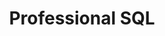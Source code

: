 ---
layout: workshop
title: Professional SQL
weight: 3
permalink: "/training/2017-12-03-professional-sql"
category: Back End & Full Stack
description: Most developers stick to performing the basic CRUD operations on their
  database, but modern projects like SQLite, PostgreSQL and MySQL can do *so* much
  more. In this course, we'll discuss a wide range of features that can serve to keep
  data layer speedy, scalable and consistent.
image: "/images/training/2017-12-03-professional-sql.png"
stages:
- title: 'Programming your database '
  description: There are often advantages to setting up a database so that common
    tasks can be performed easily and by name. This way, we can more simply refer
    to these operations in our application logic, and rely on always getting the consistently
    correct behavior.
  duration: 290
  agenda_items:
  - title: Welcome and Tech Check
    description: We’ll get to know each other and ensure everyone is set up for the
      workshop project.
    item_type: lecture
    start_time: '9:00'
    duration: 15
  - title: Views
    description: 'Views are just queries stored in our database. We can use them in
      queries by name, as if they’re another table.

'
    item_type: lecture
    start_time: '9:15'
    duration: 20
  - title: 'EXERCISE: Views for Dashboard Stats'
    description: We’ll build a few queries for a “dashboard”, showing high-level statistics
      from our database. As we may have several applications that should retrieve
      the same result set, we’ll need to set our queries up as views - this may get
      a bit complicated.
    item_type: exercise
    start_time: '9:35'
    duration: 25
  - title: Prepared Statements
    description: 'Prepared statements allow us to create, parse and plan a parameterized
      database query. We''ll pass values into a statement object later to evaluate
      it, just like a regular query. Depending on which database solution you are
      working with, prepared statements may be stored in the database itself (and
      shared across all clients), or created as an object in your application code. '
    item_type: lecture
    start_time: '10:00'
    duration: 20
  - title: 'EXERCISE: Prepared Statements'
    description: As the database connection is initially set up, build some prepared
      statements to power the “customer stats” feature.
    item_type: exercise
    start_time: '10:20'
    duration: 20
  - title: Triggers & Procedural SQL
    description: Triggers are pieces of procedural code that are automatically executed
      at a particular moment in time. There are many uses for triggers, and for the
      most part, this is a feature which works across SQLite, PostgreSQL and MySQL.
    item_type: lecture
    start_time: '10:40'
    duration: 40
  - title: 'EXERCISE: Order Totals'
    description: Currently, it would be prohibitively expensive (in terms of CPU)
      to add an “Order Total” column onto the `/orders/` page, due to the cost of
      *aggregate function* on a HUGE table (`Order x OrderDetail`). We can use another
      approach involving new `OrderTotal` column and a trigger. Whenever an OrderDetail
      row changes, update the `OrderTotal` value for the appropriate order.
    item_type: exercise
    start_time: '11:20'
    duration: 30
  - title: Materialized Views
    description: Materialized views can be used just like regular views. The key difference
      is that they exist as “refreshable” but nonetheless persisted tables in the
      database. To put it another way, materialized views need to be recalculated
      periodically, but certainly not on a per-query basis.
    item_type: lecture
    start_time: '11:50'
    duration: 30
  - title: 'EXERCISE: Better Dashboard Stats'
    description: A dashboard is a great potential use case for materialized views,
      as it displays stats that are not changing from minute-to-minute. We can probably
      get away with running a few really intense queries once per hour, per day, etc…
      Once the work is done, the result set can be queried just as speedily as any
      other table.
    item_type: exercise
    start_time: '12:20'
    duration: 30
  - title: Lunch
    description: Break for lunch.
    item_type: break
    start_time: '12:50'
    duration: 60
- title: 'Relational DB: The Next-Generation'
  description: |-
    Over the last decade, there has been a lot of excitement around databases that are decidedly NOT relational. We have seen a rise in popularity around Key-Value stores like Memcached and Redis due to their pubsub system, and a movement toward “NoSQL” databases that offer greater flexibility for storing objects of widely-varying shapes.

    The great news is that hosted relational databases have caught up! Starting with PostgreSQL 9.4 and MySQL 5.7 support JSON as a column type, first-class pubs systems, full-text search and more!
  duration: 180
  agenda_items:
  - title: Structured Data Types
    description: Starting with PostgreSQL 9.4 and MySQL 5.7, we can create JSON and
      array columns. The main benefit of storing these values as structured data (as
      opposed to “stringifying” them) is that we can query INTO the values via more
      sophisticated mechanisms than “does this string match”.
    item_type: lecture
    start_time: '13:50'
    duration: 30
  - title: 'EXERCISE: Tagged Products'
    description: Create a new database migration to add a `tags` array column to the
      `Product` table. This should allow us to do some non-hierarchical categorization
      on the product list (i.e., “Sauces”, “Bakery”, “Beverages”).
    item_type: exercise
    start_time: '14:20'
    duration: 30
  - title: 'EXERCISE: Customer Preferences'
    description: Create a new database migration to add a `preferences` column for
      json values to the `Customer` table. Present the information on the customer’s
      page.
    item_type: exercise
    start_time: '14:50'
    duration: 30
  - title: Pub/Sub
    description: 'A publish-subscribe (pubsub) system is a software architecture pattern
      where publishers push messages into “channels”, and subscribers who have an
      interest in particular channels receive them. Publishers and subscribers have
      no direct knowledge of each other. '
    item_type: lecture
    start_time: '15:20'
    duration: 20
  - title: 'EXERCISE: Auto-Refreshing Dashboard'
    description: Whenever a new order is created, use the existing web socket mechanism
      with `LISTEN` and `NOTIFY` calls to trigger a page refresh (if users are viewing
      the dashboard).
    item_type: exercise
    start_time: '15:40'
    duration: 20
  - title: Full Text Search
    description: |-
      When implementing a search-engine-like feature on a web application, typically the results must very closely match the search term. In the past, this limitation was countered by adding new system components like Apache [Solr](http://lucene.apache.org/solr/) and [Lucene](https://lucene.apache.org/core/). Setting these up is a daunting task, to say the least, and is absolutely overkill for many use cases.

      Thankfully, modern versions of PostgreSQL and MySQL feature simplified versions of this technology. We can perform a search against multiple fields, specifying how much “weight” should be given to each field.
    item_type: lecture
    start_time: '16:00'
    duration: 30
  - title: 'EXERCISE: Global Search'
    description: There’s currently a “global search” feature on our workshop app,
      which uses an overly simplistic and narrow mechanism to find relevant results.
      Upgrade this feature using our database’s full text search feature set.
    item_type: exercise
    start_time: '16:30'
    duration: 20
- title: Hosted DB Administration
  description: "Most developers put off learning how to properly manage a production
    database service until a major problem occurs. We will save you this pain, and
    teach you ahead of time how to:\n* Create and restore from backups (including
    **restoring to a specific point-in-time!**) \n* Clone your production data, for
    use in a staging or development environment\n* Monitor CPU usage, and identify
    excessively costly queries"
  duration: 70
  agenda_items:
  - title: Command line and backup
    description: While the GUI tools we have been using are most developers’ first
      choice when it comes to DB tools, when working with production systems you’ll
      often end up using SSH in a machine that’s not accessible from the outside world.
      We’ll learn a couple of common tasks relating to database setup, analysis and
      maintenance — all of which can be done from a POSIX-compliant command line.
    item_type: lecture
    start_time: '16:50'
    duration: 30
  - title: Performance and optimization
    description: "Particularly if you are using a high-performance backend language
      that allows a very high degree of concurrency, your database may end up becoming
      your #1 performance bottleneck. We’ll look at: \n* a couple of “first pass”
      optimizations you can perform on your production database,\n* an auditing tool
      you can use to keep track of costly queries,\n* setting up a read-only replica
      that you can hit hard without disrupting your primary database server."
    item_type: lecture
    start_time: '17:20'
    duration: 30
  - title: Wrap Up
    description: We'll recap everything we've learned today, and talk about resources
      for continued education.
    item_type: lecture
    start_time: '17:50'
    duration: 10
---
